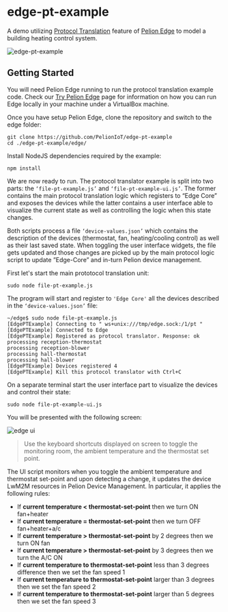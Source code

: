 # edge-pt-example

A demo utilizing [Protocol Translation](https://developer.pelion.com/docs/device-management-edge/latest/protocol-translator/index.html) feature of [Pelion Edge](https://developer.pelion.com/docs/device-management-edge/latest/introduction/index.html) to model a building heating control system. 

![edge-pt-example](https://i.ibb.co/NT9zkkc/pelion-edge-pt-diagram.png "edge-pt-example")


## Getting Started

You will need Pelion Edge running to run the protocol translation example code. Check our [Try Pelion Edge](https://try.pelion.com/edge/) page for information on how you can run Edge locally in your machine under a VirtualBox machine.

Once you have setup Pelion Edge, clone the repository and switch to the edge folder:

```
git clone https://github.com/PelionIoT/edge-pt-example
cd ./edge-pt-example/edge/
```

Install NodeJS dependencies required by the example:

```
npm install
```

We are now ready to run. 
The protocol translator example is split into two parts: the `‘file-pt-example.js’` and `‘file-pt-example-ui.js’`. The former contains the main protocol translation logic which registers to “Edge Core” and exposes the devices while the latter contains a user interface able to visualize the current state as well as controlling the logic when this state changes.  

Both scripts process a file `‘device-values.json’` which contains the description of the devices (thermostat, fan, heating/cooling control) as well as their last saved state. When toggling the user interface widgets, the file gets updated and those changes are picked up by the main protocol logic script to update ”Edge-Core” and in-turn Pelion device management.

First let's start the main prototocol translation unit:

```
sudo node file-pt-example.js
```

The program will start and register to `'Edge Core'` all the devices described in the `‘device-values.json’` file:

```
~/edge$ sudo node file-pt-example.js 
[EdgePTExample] Connecting to " ws+unix:///tmp/edge.sock:/1/pt "
[EdgePTExample] Connected to Edge
[EdgePTExample] Registered as protocol translator. Response: ok
processing reception-thermostat
processing reception-blower
processing hall-thermostat
processing hall-blower
[EdgePTExample] Devices registered 4
[EdgePTExample] Kill this protocol translator with Ctrl+C
```

On a separate terminal start the user interface part to visualize the devices and control their state:

```
sudo node file-pt-example-ui.js
```

You will be presented with the following screen:

![edge ui](https://i.ibb.co/VTvpG7n/pelion-edge-pt-ui.png "edge ui")

> Use the keyboard shortcuts displayed on screen to toggle the monitoring room, the ambient temperature and the thermostat set point.

The UI script monitors when you toggle the ambient temperature and thermostat set-point and upon detecting a change, it updates the device LwM2M resources in Pelion Device Management. In particular, it applies the following rules:

- If **current temperature < thermostat-set-point** then we turn ON fan+heater​
- If **current temperature = thermostat-set-point** then we turn OFF fan+heater+a/c
- If **current temperature > thermostat-set-point** by 2 degrees then we turn ON fan
- If **current temperature > thermostat-set-point** by 3 degrees then we turn the A/C ON
- If **current temperature to thermostat-set-point** less than 3 degrees difference then we set the fan speed 1​
- If **current temperature to thermostat-set-point** larger than 3 degrees then we set the fan speed 2​
- If **current temperature to thermostat-set-point** larger than 5 degrees then we set the fan speed 3​

​



